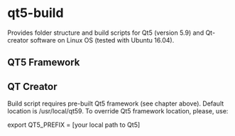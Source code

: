 # qt5-build

Provides folder structure and build scripts for Qt5 (version 5.9) and Qt-creator software on Linux OS (tested with Ubuntu 16.04).


QT5 Framework
---------------------




QT Creator
---------------------

Build script requires pre-built Qt5 framework (see chapter above). Default location is /usr/local/qt59. To override Qt5 framework location, please, use:


export QT5_PREFIX = [your local path to Qt5]
